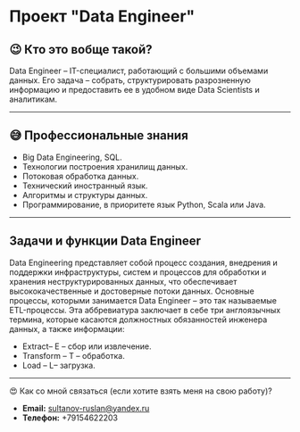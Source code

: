 # Проект "Data Engineer"  
  
## 😉 Кто это вобще такой?   

Data Engineer – IT-специалист, работающий с большими объемами данных. Его задача – собрать, структурировать разрозненную информацию и предоставить ее в удобном виде Data Scientists и аналитикам.     
     
---------------------------------------------------------------------------------------------------------

## 😅 Профессиональные знания
 - Big Data Engineering, SQL.
 - Технологии построения хранилищ данных.
 - Потоковая обработка данных.
 - Технический иностранный язык.
 - Алгоритмы и структуры данных.
 - Программирование, в приоритете язык Python, Scala или Java.

------------------------------------------------------------------------------------------------------------

## Задачи и функции Data Engineer

Data Engineering представляет собой процесс создания, внедрения и поддержки инфраструктуры, систем и процессов для обработки и хранения неструктурированных данных, что обеспечивает высококачественные и достоверные потоки данных. Основные процессы, которыми занимается Data Engineer – это так называемые ETL-процессы. Эта аббревиатура заключает в себе три англоязычных термина, которые касаются должностных обязанностей инженера данных, а также информации:

 - Extract– E – сбор или извлечение.
 - Transform – T – обработка.
 - Load – L– загрузка.
 
 ----------------------------------------------------------------------------------------------------------
 
 😍 Как со мной связаться (если хотите взять меня на свою работу)?
 
 - **Email:** <sultanov-ruslan@yandex.ru>
 - **Телефон:** +79154622203